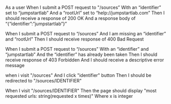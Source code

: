 As a user
When I submit a POST request to "/sources”
With an “identifier” set to “jumpstartlab”
And a “rootUrl” set to “help://jumpstartlab.com”
Then I should receive a response of 200 OK
And a response body of “{“identifier”:”jumpstartlab”}”

When I submit a POST request to “/sources”
And I am missing an “identifier” and “rootUrl”
Then I should receive response of 400 Bad Request

When I submit a POST request to “/sources”
With an “identifier” and “jumpstartlab”
And the “identifier” has already been taken
Then I should receive response of 403 Forbidden
And I should receive a descriptive error message

when i visit "/sources"
And I click "identifier" button
Then I should be redirected to "/sources/IDENTIFIER"

When I visit "/sources/IDENTIFIER"
Then the page should display "most requested urls: string(requested x times)"
Where x is integer
